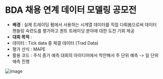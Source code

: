 # BDA 채용 연계 데이터 모델링 공모전 
- **배경** : 실제 트레이딩 펌에서 사용하는 시계열 데이터를 직접 다뤄봄으로써 데이터 핸들링 숙련도를 평가하고 퀀트 트레이딩 분야에 대한 도전 기회 제공
- **대회 목적** :
- 데이터 : Tick data 중 체결 데이터 (Trad Data)
- 평가 산식 : MAPE
- 활용 코드 : 주식 종가 예측 대회의 아이디어에서 착안해서 주 단위 예측 -> 일 단위 예측 진행 

![image](https://github.com/sunnnny02/sunny/assets/122530193/2e11f7d8-54ef-41f9-add2-9291a67a8040)
